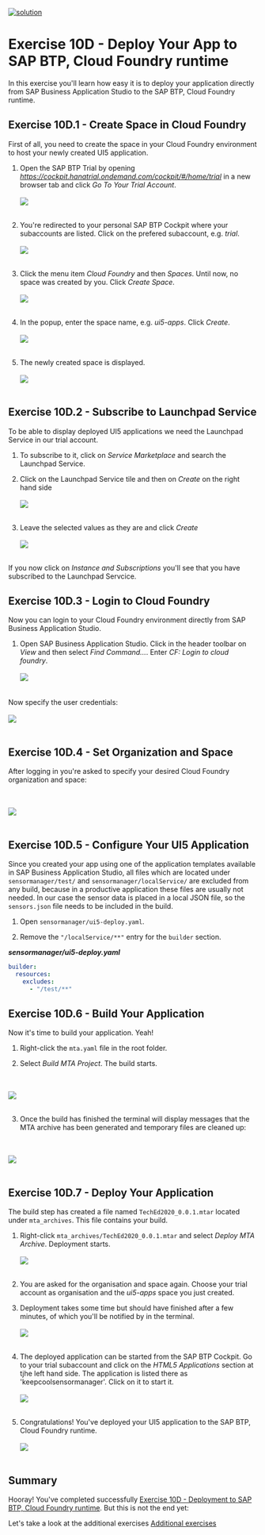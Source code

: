 [![solution](https://flat.badgen.net/badge/solution/available/green?icon=github)](../../../../tree/code/ex11)

# Exercise 10D - Deploy Your App to SAP BTP, Cloud Foundry runtime

In this exercise you'll learn how easy it is to deploy your application directly from SAP Business Application Studio to the SAP BTP, Cloud Foundry runtime.

## Exercise 10D.1 - Create Space in Cloud Foundry

First of all, you need to create the space in your Cloud Foundry environment to host your newly created UI5 application.

1. Open the SAP BTP Trial by opening *https://cockpit.hanatrial.ondemand.com/cockpit/#/home/trial* in a new browser tab and click *Go To Your Trial Account*.
<br><br>![](images/11_01_0010.png)<br><br>

2. You're redirected to your personal SAP BTP Cockpit where your subaccounts are listed. Click on the prefered subaccount, e.g. *trial*.
<br><br>![](images/11_01_0020.png)<br><br>

3. Click the menu item *Cloud Foundry* and then *Spaces*. Until now, no space was created by you. Click *Create Space*.
<br><br>![](images/11_01_0030.png)<br><br>

4. In the popup, enter the space name, e.g. *ui5-apps*. Click *Create*.
<br><br>![](images/11_01_0040.png)<br><br>

5. The newly created space is displayed.
<br><br>![](images/11_01_0050.png)<br><br>

## Exercise 10D.2 - Subscribe to Launchpad Service

To be able to display deployed UI5 applications we need the Launchpad Service in our trial account.
1. To subscribe to it, click on *Service Marketplace* and search the Launchpad Service.
2. Click on the Launchpad Service tile and then on *Create* on the right hand side
<br><br>![](images/11_02_0060.png)<br><br>

3. Leave the selected values as they are and click *Create*
<br><br>![](images/11_02_0070.png)<br><br>

If you now click on *Instance and Subscriptions* you'll see that you have subscribed to the Launchpad Servcice.
## Exercise 10D.3 - Login to Cloud Foundry

Now you can login to your Cloud Foundry environment directly from SAP Business Application Studio.

1. Open SAP Business Application Studio. Click in the header toolbar on *View* and then select *Find Command...*. Enter *CF: Login to cloud foundry*.
<br><br>![](images/11_02_0010.png)<br><br>

Now specify the user credentials:
<br><br>![](images/11_02_0020.png)<br><br>

## Exercise 10D.4 - Set Organization and Space

After logging in you're asked to specify your desired Cloud Foundry organization and space:

<br><br>![](images/11_04_0010.png)<br><br>


## Exercise 10D.5 - Configure Your UI5 Application

Since you created your app using one of the application templates available in SAP Business Application Studio, all files which are located under `sensormanager/test/` and `sensormanager/localService/` are excluded from any build, because in a productive application these files are usually not needed. In our case the sensor data is placed in a local JSON file, so the `sensors.json` file needs to be included in the build.

1. Open `sensormanager/ui5-deploy.yaml`.

2. Remove the `"/localService/**"` entry for the `builder` section.

***sensormanager/ui5-deploy.yaml***

````yaml
builder:
  resources:
    excludes:
      - "/test/**"
````

## Exercise 10D.6 - Build Your Application

Now it's time to build your application. Yeah!

1. Right-click the `mta.yaml` file in the root folder.

2. Select *Build MTA Project*. The build starts.

<br><br>![](images/11_06_0010.png)<br><br>

3. Once the build has finished the terminal will display messages that the MTA archive has been generated and temporary files are cleaned up:

<br><br>![](images/11_06_0020.png)<br><br>


## Exercise 10D.7 - Deploy Your Application

The build step has created a file named `TechEd2020_0.0.1.mtar` located under `mta_archives`. This file contains your build.

1. Right-click `mta_archives/TechEd2020_0.0.1.mtar` and select *Deploy MTA Archive*. Deployment starts.
<br><br>![](images/11_07_0010.png)<br><br>

2. You are asked for the organisation and space again. Choose your trial account as organisation and the *ui5-apps* space you just created.

3. Deployment takes some time but should have finished after a few minutes, of which you'll be notified by in the terminal.
<br><br>![](images/11_07_0020.png)<br><br>

4. The deployed application can be started from the SAP BTP Cockpit. Go to your trial subaccount and click on the *HTML5 Applications* section at tjhe left hand side. The application is listed there as 'keepcoolsensormanager'. Click on it to start it.
<br><br>![](images/11_07_0030.png)<br><br>

5. Congratulations! You've deployed your UI5 application to the SAP BTP, Cloud Foundry runtime.
<br><br>![](images/11_07_0040.png)<br><br>

## Summary

Hooray! You've completed successfully [Exercise 10D - Deployment to SAP BTP, Cloud Foundry runtime](../ex11/README.md). But this is not the end yet:

Let's take a look at the additional exercises [Additional exercises](../../)
